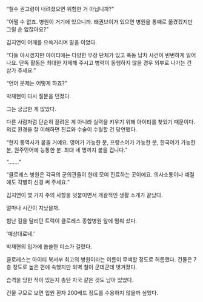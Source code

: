 “철수 권고령이 내려졌으면 위험한 거 아닙니까?”

“어쩔 수 없죠. 병원이 거기에 있으니까. 태권브이가 있으면 병원을 통째로 옮겼겠지만 그럴 순 없잖아요?”

김지연이 어깨를 으쓱거리며 말을 이었다.

“다들 아시겠지만 아이티에는 다양한 무장 단체가 있고 폭동 납치 사건이 빈번하게 일어나요. 단독 활동은 최대한 자제해 주시고 병력이 동행하지 않을 경우 외부로 나가는 건 삼가 주세요.”

“언어 문제는 어떻게 하죠?”

박재현이 다시 질문을 던졌다.

그는 궁금한 게 많았다.

다른 사람처럼 단순히 끌려온 게 아니라 실력을 키우기 위해 아이티를 찾았기 때문이다. 의료 환경을 잘 이해하면 진료와 수술이 수월할 건 당연했다.

“현지 통역사가 붙을 거예요. 영어가 가능한 분, 프랑스어가 가능한 분, 한국어가 가능한 분, 원주민어에 능통한 분. 최대 네 명까지 붙을 겁니다.”

“…….”

“클로레스 병원은 각국의 군의관들이 한데 모여 진료하는 곳이에요. 의사소통이나 예절에도 각별히 신경 써 주세요.”

김지연이 몇 가지 주의 사항을 덧붙이면서 개괄적인 생활 소개가 끝났다.

얼마나 시간이 지났을까.

험난 길을 달리던 트럭이 클로레스 종합병원 앞에 멈춰 섰다.

‘예상대로네.’

박재현의 입가에 씁쓸한 미소가 걸렸다.

클로레스는 아이티 북서부 최고의 병원이라는 이름이 무색할 정도로 허름했다. 건물은 7층 정도로 높은 편에 속했지만 외벽 칠이 군데군데 벗겨졌다.

습격을 당한 적이 있는지 총탄 자국 같은 것도 남아 있었다.

건물 규모로 보면 입원 환자 200베드 정도를 수용하지 않을까 싶었다.